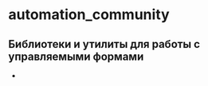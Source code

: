 # automation_community

## Библиотеки и утилиты для работы с управляемыми формами

* [Консоль запросов 9000]: https://github.com/hal9000cc/RequestConsole9000


